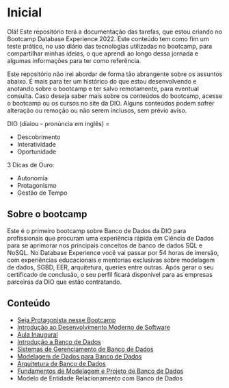 # Inicial

Olá! Este repositório terá a documentação das tarefas, que estou criando no Bootcamp Database Experience 2022. Este conteúdo tem como fim um teste prático, no uso diário das tecnologias utilizadas no bootcamp, para compartilhar minhas ideias, o que aprendi ao longo dessa jornada e algumas informações para ter como referência. 

Este repositório não irei abordar de forma tão abrangente sobre os assuntos abaixo. É mais para ter um histórico do que estou desenvolvendo e anotando sobre o bootcamp e ter salvo remotamente, para eventual consulta. Caso deseja saber mais sobre os conteúdos do bootcamp, acesse o bootcamp ou os cursos no site da DIO. Alguns conteúdos podem sofrer alteração ou remoção ou não serem inclusos, sem prévio aviso. 

DIO (diaiou - pronúncia em inglês) = 

* Descobrimento
* Interatividade
* Oportunidade

3 Dicas de Ouro: 

* Autonomia
* Protagonismo
* Gestão de Tempo

## Sobre o bootcamp

Este é o primeiro bootcamp sobre Banco de Dados da DIO para profissionais que procuram uma experiência rápida em Ciência de Dados para se aprimorar nos principais conceitos de banco de dados SQL e NoSQL. No Database Experience você vai passar por 54 horas de imersão, com experiências educacionais e mentorias exclusivas sobre modelagem de dados, SGBD, EER, arquitetura, queries entre outras. Após gerar o seu certificado de conclusão, o seu perfil ficará disponível para as empresas parceiras da DIO que estão contratando.

## Conteúdo

* [Seja Protagonista nesse Bootcamp](Seja%20Protagonista%20nesse%20Bootcamp/)
* [Introdução ao Desenvolvimento Moderno de Software](Introdução%20ao%20Desenvolvimento%20Moderno%20de%20Software/)
* [Aula Inaugural](Aula%20Inaugural/)
* [Introdução a Banco de Dados](Introdução%20a%20Banco%20de%20Dados/)
* [Sistemas de Gerenciamento de Banco de Dados](Sistemas%20de%20Gerenciamento%20de%20Banco%20de%20Dados/)
* [Modelagem de Dados para Banco de Dados](Modelagem%20de%20Dados%20para%20Banco%20de%20Dados/)
* [Arquitetura de Banco de Dados](Arquitetura%20de%20Banco%20de%20Dados/)
* [Fundamentos de Modelagem e Projeto de Banco de Dados](Fundamentos%20de%20Modelagem%20e%20Projeto%20de%20Banco%20de%20Dados/)
* Modelo de Entidade Relacionamento com Banco de Dados

